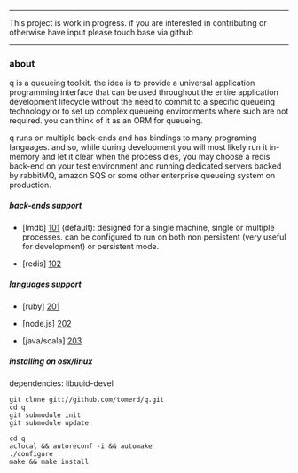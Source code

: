 ***************************************************************************************

This project is work in progress. if you are interested in contributing or otherwise have input
please touch base via github

***************************************************************************************

### about

q is a queueing toolkit. the idea is to provide a universal application programming interface that can be used throughout the entire
application development lifecycle without the need to commit to a specific queueing technology or to set up complex queueing environments 
where such are not required. you can think of it as an ORM for queueing. 

q runs on multiple back-ends and has bindings to many programing languages. and so, while during development you will most likely run it in-memory and let it clear when the process dies, you may choose a redis back-end on your test environment and running dedicated servers backed by rabbitMQ, amazon SQS or some other enterprise queueing system on production.

##### back-ends support
* [lmdb] [101] (default): designed for a single machine, single or multiple processes. can be configured to run on both non persistent (very useful for development) or persistent mode.
* [redis] [102]

  [101]: http://symas.com/mdb/        "lmdb"
  [102]: http://redis.io/             "redis"

##### languages support
* [ruby] [201]
* [node.js] [202]
* [java/scala] [203]

  [201]: https://github.com/tomerd/q-ruby-binding        "ruby"
  [202]: https://github.com/tomerd/q-node-binding        "node.js"
  [203]: https://github.com/tomerd/q-java-binding        "java/scala"

##### installing on osx/linux
dependencies: libuuid-devel

	git clone git://github.com/tomerd/q.git
	cd q
	git submodule init
	git submodule update
	
	cd q
	aclocal && autoreconf -i && automake
	./configure
	make && make install

